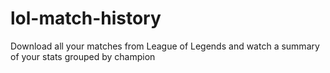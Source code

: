 # lol-match-history
Download all your matches from League of Legends and watch a summary of your stats grouped by champion
